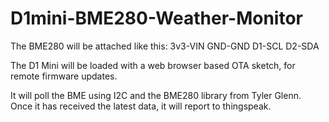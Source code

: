 # D1mini-BME280-Weather-Monitor

The BME280 will be attached like this:
3v3-VIN
GND-GND
D1-SCL
D2-SDA

The D1 Mini will be loaded with a web browser based OTA sketch, for remote firmware updates.

It will poll the BME using I2C and the BME280 library from Tyler Glenn.
Once it has received the latest data, it will report to thingspeak.

